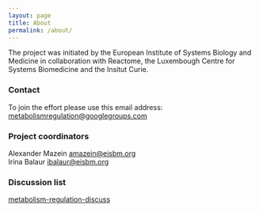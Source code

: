 ```yaml
---
layout: page
title: About
permalink: /about/
---
```


The project was initiated by the European Institute of Systems Biology and Medicine in collaboration with Reactome, the Luxembough Centre for Systems Biomedicine and the Insitut Curie.

### Contact

To join the effort please use this email address:<br />
[metabolismregulation@googlegroups.com](mailto:metabolismregulation@googlegroups.com)

### Project coordinators

Alexander Mazein [amazein@eisbm.org](mailto:amazein@eisbm.org)<br />
Irina Balaur [ibalaur@eisbm.org](mailto:ibalaur@eisbm.org)

### Discussion list

[metabolism-regulation-discuss](https://groups.google.com/forum/#!forum/metabolism-regulation-discuss)
